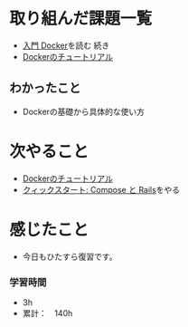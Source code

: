 # 取り組んだ課題一覧
- [入門 Docker](https://y-ohgi.com/introduction-docker/)を読む 続き
- [Dockerのチュートリアル](https://docs.docker.jp/get-started/toc.html)

## わかったこと
- Dockerの基礎から具体的な使い方

# 次やること
- [Dockerのチュートリアル](https://docs.docker.jp/get-started/toc.html)
- [クィックスタート: Compose と Rails](https://docs.docker.jp/compose/rails.html)をやる

# 感じたこと
- 今日もひたすら復習です。

### 学習時間
- 3h
- 累計：　140h
